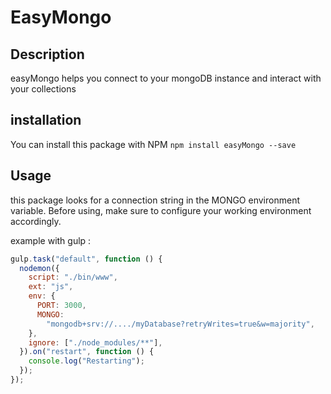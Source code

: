 # EasyMongo

## Description

easyMongo helps you connect to your mongoDB instance and interact with your collections

## installation 

You can install this package with NPM
`npm install easyMongo --save`

## Usage

this package looks for a connection string in the MONGO environment variable. Before using, make sure to configure your working environment accordingly.

example with gulp :

``` javascript
gulp.task("default", function () {
  nodemon({
    script: "./bin/www",
    ext: "js",
    env: {
      PORT: 3000,
      MONGO:
        "mongodb+srv://..../myDatabase?retryWrites=true&w=majority",
    },
    ignore: ["./node_modules/**"],
  }).on("restart", function () {
    console.log("Restarting");
  });
});
```

